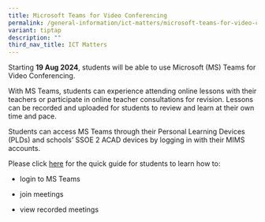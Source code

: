 ```yaml
---
title: Microsoft Teams for Video Conferencing
permalink: /general-information/ict-matters/microsoft-teams-for-video-conferencing/
variant: tiptap
description: ""
third_nav_title: ICT Matters
---
```

<p>Starting <strong>19 Aug 2024</strong>, students will be able to use Microsoft
(MS) Teams for Video Conferencing.</p>
<p>With MS Teams, students can experience attending online lessons with their
teachers or participate in online teacher consultations for revision. Lessons
can be recorded and uploaded for students to review and learn at their
own time and pace.</p>
<p>Students can access MS Teams through their Personal Learning Devices (PLDs)
and schools’ SSOE 2 ACAD devices by logging in with their MIMS accounts.</p>
<p>Please click <a href="/files/2024   New Uploads/MOE_M365_Enhancement_Students_MS_Teams_VC_and_Chat_Quick_Guide.pdf" rel="noopener noreferrer nofollow" target="_blank">here</a> for
the quick guide for students to learn how to:</p>
<ul data-tight="true" class="tight">
<li>
<p>login to MS Teams</p>
</li>
<li>
<p>join meetings</p>
</li>
<li>
<p>view recorded meetings</p>
</li>
</ul>
<p></p>